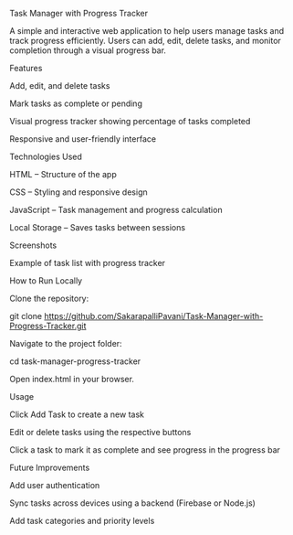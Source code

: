 Task Manager with Progress Tracker

A simple and interactive web application to help users manage tasks and track progress efficiently. Users can add, edit, delete tasks, and monitor completion through a visual progress bar.

Features

Add, edit, and delete tasks

Mark tasks as complete or pending

Visual progress tracker showing percentage of tasks completed

Responsive and user-friendly interface

Technologies Used

HTML – Structure of the app

CSS – Styling and responsive design

JavaScript – Task management and progress calculation

Local Storage – Saves tasks between sessions

Screenshots


Example of task list with progress tracker

How to Run Locally

Clone the repository:

git clone https://github.com/SakarapalliPavani/Task-Manager-with-Progress-Tracker.git


Navigate to the project folder:

cd task-manager-progress-tracker


Open index.html in your browser.

Usage

Click Add Task to create a new task

Edit or delete tasks using the respective buttons

Click a task to mark it as complete and see progress in the progress bar

Future Improvements

Add user authentication

Sync tasks across devices using a backend (Firebase or Node.js)

Add task categories and priority levels

